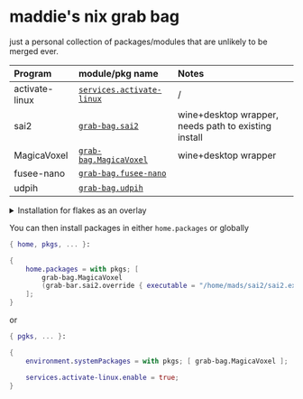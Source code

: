 # maddie's nix grab bag
just a personal collection of packages/modules that are unlikely to be
merged ever. 

| Program         | module/pkg name | Notes  |
| :-------------- |:-------------| :-----|
| activate-linux  | [`services.activate-linux`](./modules/activate-linux.nix) | / |
| sai2            | [`grab-bag.sai2`](./packages/sai2/default.nix) | wine+desktop wrapper, needs path to existing install |
| MagicaVoxel     | [`grab-bag.MagicaVoxel`](./packages/MagicaVoxel.nix) | wine+desktop wrapper |
| fusee-nano      | [`grab-bag.fusee-nano`](./packages/fusee-nano/default.nix) | |
| udpih           | [`grab-bag.udpih`](./packages/udpih/default.nix) |  |

<details><summary>Installation for flakes as an overlay</summary>

```nix
{
  description = "A very basic flake";

  inputs = {
    nixpkgs.url = "github:NixOS/nixpkgs";

    grab-bag = {
      url = "github:maddiethecafebabe/nix-grab-bag";
      inputs.nixpkgs.follows = "nixpkgs";
    };
  };

  outputs = { self, nixpkgs, grab-bag }:
  let
    inherit (nixpkgs.lib) nixosSystem;

    system = "x86_64-linux";

    overlays = {
      nixpkgs.overlays = [
        (final: prev: {
          grab-bag = grab-bag.overlays.default final prev;
        })
      ];
    };
  in {
    nixosConfigurations = {
      mySystem = nixosSystem {
        inherit system;
        modules = [ overlays (grab-bag.nixosModules.default) ];

        # ...
      };
    };
  };
}
```

</details>

You can then install packages in either `home.packages` or globally
```nix
{ home, pkgs, ... }: 

{
    home.packages = with pkgs; [
        grab-bag.MagicaVoxel
        (grab-bar.sai2.override { executable = "/home/mads/sai2/sai2.exe"; })
    ];
}
```
or
```nix
{ pgks, ... }:

{
    environment.systemPackages = with pkgs; [ grab-bag.MagicaVoxel ];

    services.activate-linux.enable = true;
}
```
